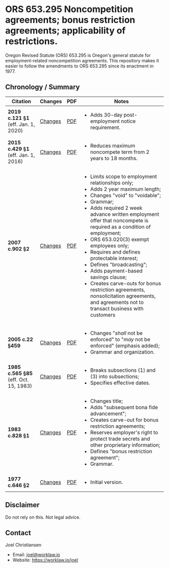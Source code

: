 # ORS 653.295 Noncompetition agreements; bonus restriction agreements; applicability of restrictions.

Oregon Revised Statute (ORS) 653.295 is Oregon's general statute for employment-related noncompetition agreements. This repository makes it easier to follow the amendments to ORS 653.295 since its enactment in 1977.

## Chronology / Summary

| Citation           |  Changes | PDF | Notes |
|----------------------|-----|---|------------|
| **2019 c.121 §1** (eff. Jan. 1, 2020) | [Changes](https://github.com/jwchristiansen/ors653.295/commit/dca1664e88069b74dd3b5c127ed61a890a29c505#diff-09f428f234955ac40aebe0765aed8f5c) | [PDF](https://github.com/jwchristiansen/ors653.295/blob/master/pdf/2019.pdf) | <ul><li>Adds 30-day post-employment notice requirement.</li></ul> |
| **2015 c.429 §1** (eff. Jan. 1, 2016) | [Changes](https://github.com/jwchristiansen/ors653.295/commit/e43e90d0459c6143892f73b357bc75da94dda2cc#diff-09f428f234955ac40aebe0765aed8f5c) | [PDF](https://github.com/jwchristiansen/ors653.295/blob/master/pdf/2015.pdf) | <ul><li>Reduces maximum noncompete term from 2 years to 18 months.</li></ul> |
| **2007 c.902 §2** | [Changes](https://github.com/jwchristiansen/ors653.295/commit/3039040938cbf634e0006f1b3e00c1d61488d7eb#diff-09f428f234955ac40aebe0765aed8f5c) | [PDF](https://github.com/jwchristiansen/ors653.295/blob/master/pdf/2007.pdf) | <ul><li>Limits scope to employment relationships only;</li> <li>Adds 2 year maximum length;<li>Changes "void" to "voidable";</li><li>Grammar;</li><li>Adds required 2 week advance written employment offer that noncompete is required as a condition of employment;</li><li>ORS 653.020(3) exempt employees only;</li><li>Requires and defines protectable interest;</li><li>Defines "broadcasting";</li><li>Adds payment-based savings clause;</li><li>Creates carve-outs for bonus restriction agreements, nonsolicitation agreements, and agreements not to transact business with customers</li><ul> |
| **2005 c.22 §459** | [Changes](https://github.com/jwchristiansen/ors653.295/commit/0af453605631b05bab55c3bb688c0f3374f956d5#diff-09f428f234955ac40aebe0765aed8f5c) | [PDF](https://github.com/jwchristiansen/ors653.295/blob/master/pdf/2005.pdf) | <ul><li>Changes "*shall* not be enforced" to "*may* not be enforced" (emphasis added);</li><li>Grammar and organization.</li></ul> |
| **1985 c.565 §85** (eff. Oct. 15, 1983) | [Changes](https://github.com/jwchristiansen/ors653.295/commit/e8c1426cc0c234fd6f323fdb1ea8e8ab12cd5580#diff-09f428f234955ac40aebe0765aed8f5c) | [PDF](https://github.com/jwchristiansen/ors653.295/blob/master/pdf/1985.pdf) | <ul><li>Breaks subsections (1) and (3) into subsections;</li><li>Specifies effective dates.</li></ul> |
| **1983 c.828 §1** | [Changes](https://github.com/jwchristiansen/ors653.295/commit/461d0f231c4b4dfaea3157530230b9fc818ba661#diff-09f428f234955ac40aebe0765aed8f5c) | [PDF](https://github.com/jwchristiansen/ors653.295/blob/master/pdf/1983.pdf) | <ul><li>Changes title;</li><li>Adds "subsequent bona fide advancement";</li><li>Creates carve-out for bonus restriction agreements;</li><li>Reserves employer's right to protect trade secrets and other proprietary information;</li><li>Defines "bonus restriction agreement";</li><li>Grammar.</li></ul> |
| **1977 c.646 §2** | [Changes](https://github.com/jwchristiansen/ors653.295/commit/14780675d95f1b99ad397a02915db3887ff98719#diff-09f428f234955ac40aebe0765aed8f5c) | [PDF](https://github.com/jwchristiansen/ors653.295/blob/master/pdf/1977.pdf) | <ul><li>Initial version.</li></ul> |


## Disclaimer

Do not rely on this. Not legal advice.

## Contact

Joel Christiansen
- Email: joel@worklaw.io
- Website: https://worklaw.io/joel
